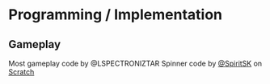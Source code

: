 # Programming / Implementation

## Gameplay
Most gameplay code by @LSPECTRONIZTAR
Spinner code by [@SpiritSK](https://scratch.mit.edu/users/SpiritSK) on [Scratch](https://scratch.mit.edu/projects/613688710/)
